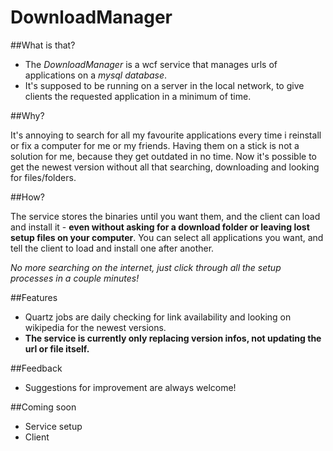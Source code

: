 # DownloadManager

##What is that?

 - The *DownloadManager* is a wcf service that manages urls of applications on a _mysql database_.
 - It's supposed to be running on a server in the local network, to give clients the requested application in a minimum of time.

##Why?

It's annoying to search for all my favourite applications every time i reinstall or fix a computer for me or my friends.
Having them on a stick is not a solution for me, because they get outdated in no time.
Now it's possible to get the newest version without all that searching, downloading and looking for files/folders.

##How?

The service stores the binaries until you want them, and the client can load and install it - **even without asking for a download folder or leaving lost setup files on your computer**.
You can select all applications you want, and tell the client to load and install one after another.

 _No more searching on the internet, just click through all the setup processes in a couple minutes!_

##Features

 - Quartz jobs are daily checking for link availability and looking on wikipedia for the newest versions.
 - **The service is currently only replacing version infos, not updating the url or file itself.**

##Feedback

 - Suggestions for improvement are always welcome!

##Coming soon

 - Service setup
 - Client
